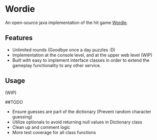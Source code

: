 # Wordie
An open-source java implementation of the hit game [Wordle](https://www.powerlanguage.co.uk/wordle/).
## Features
- Unlimited rounds (Goodbye once a day puzzles :D)
- Implementation at the console level, and at the upper web level (WIP)
- Built with easy to implement interface classes in order to extend the gameplay functionality to any other service. 
## Usage
(WIP)

##TODO
- Ensure guesses are part of the dictionary (Prevent random character guessing)
- Utilize optionals to avoid returning null values in Dictionary class
- Clean up and comment logic
- More test coverage for all class functions